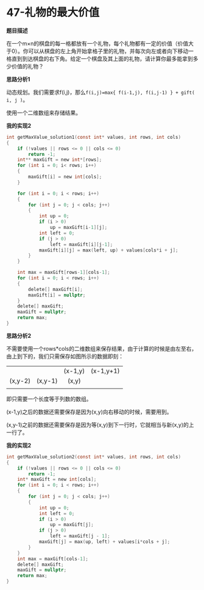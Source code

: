 # 47-礼物的最大价值

**题目描述**

在一个m×n的棋盘的每一格都放有一个礼物，每个礼物都有一定的价值（价值大于0）。你可以从棋盘的左上角开始拿格子里的礼物，并每次向左或者向下移动一格直到到达棋盘的右下角。给定一个棋盘及其上面的礼物，请计算你最多能拿到多少价值的礼物？

**思路分析1**

动态规划。我们需要求f(i,j)，那么`f(i,j)=max{ f(i-1,j), f(i,j-1) } + gift( i, j )`。

使用一个二维数组来存储结果。

**我的实现2**

```c
int getMaxValue_solution1(const int* values, int rows, int cols)
{
	if (!values || rows <= 0 || cols <= 0)
		return -1;
	int** maxGift = new int*[rows];
	for (int i = 0; i< rows; i++)
	{
		maxGift[i] = new int[cols];
	}

	for (int i = 0; i < rows; i++)
	{
		for (int j = 0; j < cols; j++)
		{
			int up = 0;
			if (i > 0)
				up = maxGift[i-1][j];
			int left = 0;
			if (j > 0)
				left = maxGift[i][j-1];
			maxGift[i][j] = max(left, up) + values[cols*i + j];
		}
	}

	int max = maxGift[rows-1][cols-1];
	for (int i = 0; i < rows; i++)
	{
		delete[] maxGift[i];
		maxGift[i] = nullptr;
	}
	delete[] maxGift;
	maxGift = nullptr;
	return max;
}
```

**思路分析2**

不需要使用一个rows*cols的二维数组来保存结果，由于计算的时候是由左至右，由上到下的，我们只需保存如图所示的数据即刻：

|         |         |         |           |
| :-----: | :-----: | :-----: | :-------: |
|         |         | (x-1,y) | (x-1,y+1) |
| (x,y-2) | (x,y-1) |  (x,y)  |           |
|         |         |         |           |

即只需要一个长度等于列数的数组。

(x-1,y)之后的数据还需要保存是因为(x,y)向右移动的时候，需要用到。

(x,y-1)之前的数据还需要保存是因为等(x,y)到下一行时，它就相当与新(x,y)的上一行了。

**我的实现2**

```c
int getMaxValue_solution2(const int* values, int rows, int cols)
{
	if (!values || rows <= 0 || cols <= 0)
		return -1;
	int* maxGift = new int[cols];
	for (int i = 0; i < rows; i++)
	{
		for (int j = 0; j < cols; j++)
		{
			int up = 0;
			int left = 0;
			if (i > 0)
				up = maxGift[j];
			if (j > 0)
				left = maxGift[j - 1];
			maxGift[j] = max(up, left) + values[i*cols + j];
		}
	}
	int max = maxGift[cols-1];
	delete[] maxGift;
	maxGift = nullptr;
	return max;
}
```

